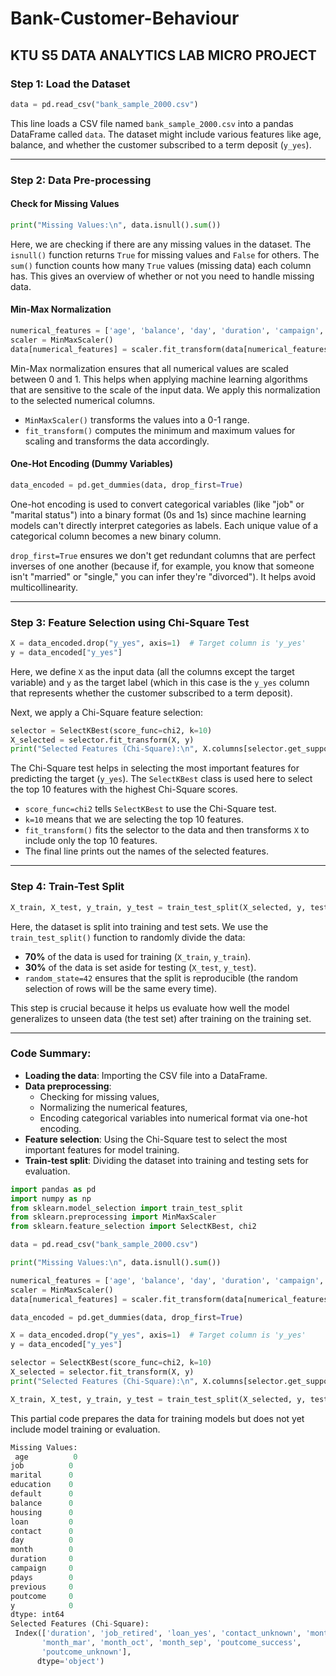 # Bank-Customer-Behaviour
## KTU S5 DATA ANALYTICS LAB MICRO PROJECT


### Step 1: Load the Dataset
```python
data = pd.read_csv("bank_sample_2000.csv")
```
This line loads a CSV file named `bank_sample_2000.csv` into a pandas DataFrame called `data`. The dataset might include various features like age, balance, and whether the customer subscribed to a term deposit (`y_yes`).

---

### Step 2: Data Pre-processing

#### Check for Missing Values
```python
print("Missing Values:\n", data.isnull().sum())
```
Here, we are checking if there are any missing values in the dataset. The `isnull()` function returns `True` for missing values and `False` for others. The `sum()` function counts how many `True` values (missing data) each column has. This gives an overview of whether or not you need to handle missing data.

#### Min-Max Normalization
```python
numerical_features = ['age', 'balance', 'day', 'duration', 'campaign', 'pdays', 'previous']
scaler = MinMaxScaler()
data[numerical_features] = scaler.fit_transform(data[numerical_features])
```
Min-Max normalization ensures that all numerical values are scaled between 0 and 1. This helps when applying machine learning algorithms that are sensitive to the scale of the input data. We apply this normalization to the selected numerical columns. 
- `MinMaxScaler()` transforms the values into a 0-1 range.
- `fit_transform()` computes the minimum and maximum values for scaling and transforms the data accordingly.

#### One-Hot Encoding (Dummy Variables)
```python
data_encoded = pd.get_dummies(data, drop_first=True)
```
One-hot encoding is used to convert categorical variables (like "job" or "marital status") into a binary format (0s and 1s) since machine learning models can't directly interpret categories as labels. Each unique value of a categorical column becomes a new binary column.

`drop_first=True` ensures we don't get redundant columns that are perfect inverses of one another (because if, for example, you know that someone isn't "married" or "single," you can infer they're "divorced"). It helps avoid multicollinearity.

---

### Step 3: Feature Selection using Chi-Square Test
```python
X = data_encoded.drop("y_yes", axis=1)  # Target column is 'y_yes'
y = data_encoded["y_yes"]
```
Here, we define `X` as the input data (all the columns except the target variable) and `y` as the target label (which in this case is the `y_yes` column that represents whether the customer subscribed to a term deposit).

Next, we apply a Chi-Square feature selection:
```python
selector = SelectKBest(score_func=chi2, k=10)
X_selected = selector.fit_transform(X, y)
print("Selected Features (Chi-Square):\n", X.columns[selector.get_support()])
```
The Chi-Square test helps in selecting the most important features for predicting the target (`y_yes`). The `SelectKBest` class is used here to select the top 10 features with the highest Chi-Square scores.

- `score_func=chi2` tells `SelectKBest` to use the Chi-Square test.
- `k=10` means that we are selecting the top 10 features.
- `fit_transform()` fits the selector to the data and then transforms `X` to include only the top 10 features.
- The final line prints out the names of the selected features.

---

### Step 4: Train-Test Split
```python
X_train, X_test, y_train, y_test = train_test_split(X_selected, y, test_size=0.3, random_state=42)
```
Here, the dataset is split into training and test sets. We use the `train_test_split()` function to randomly divide the data:
- **70%** of the data is used for training (`X_train`, `y_train`).
- **30%** of the data is set aside for testing (`X_test`, `y_test`).
- `random_state=42` ensures that the split is reproducible (the random selection of rows will be the same every time).

This step is crucial because it helps us evaluate how well the model generalizes to unseen data (the test set) after training on the training set.

---

### Code Summary:
- **Loading the data**: Importing the CSV file into a DataFrame.
- **Data preprocessing**: 
  - Checking for missing values,
  - Normalizing the numerical features,
  - Encoding categorical variables into numerical format via one-hot encoding.
- **Feature selection**: Using the Chi-Square test to select the most important features for model training.
- **Train-test split**: Dividing the dataset into training and testing sets for evaluation.

```python
import pandas as pd
import numpy as np
from sklearn.model_selection import train_test_split
from sklearn.preprocessing import MinMaxScaler
from sklearn.feature_selection import SelectKBest, chi2

data = pd.read_csv("bank_sample_2000.csv")

print("Missing Values:\n", data.isnull().sum())

numerical_features = ['age', 'balance', 'day', 'duration', 'campaign', 'pdays', 'previous']
scaler = MinMaxScaler()
data[numerical_features] = scaler.fit_transform(data[numerical_features])

data_encoded = pd.get_dummies(data, drop_first=True)

X = data_encoded.drop("y_yes", axis=1)  # Target column is 'y_yes'
y = data_encoded["y_yes"]

selector = SelectKBest(score_func=chi2, k=10)
X_selected = selector.fit_transform(X, y)
print("Selected Features (Chi-Square):\n", X.columns[selector.get_support()])

X_train, X_test, y_train, y_test = train_test_split(X_selected, y, test_size=0.3, random_state=42)
```
This partial code prepares the data for training models but does not yet include model training or evaluation.

```python
Missing Values:
 age          0
job          0
marital      0
education    0
default      0
balance      0
housing      0
loan         0
contact      0
day          0
month        0
duration     0
campaign     0
pdays        0
previous     0
poutcome     0
y            0
dtype: int64
Selected Features (Chi-Square):
 Index(['duration', 'job_retired', 'loan_yes', 'contact_unknown', 'month_dec',
       'month_mar', 'month_oct', 'month_sep', 'poutcome_success',
       'poutcome_unknown'],
      dtype='object')
```
